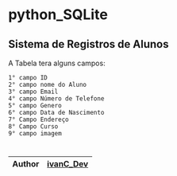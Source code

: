 # python_SQLite

## Sistema de Registros de Alunos

A Tabela tera alguns campos:

    1° campo ID
    2° campo nome do Aluno
    3° campo Email
    4° campo Número de Telefone
    5° campo Genero
    6° campo Data de Nascimento
    7° Campo Endereço
    8° Campo Curso
    9° campo imagem

#

|Author| [ivanC_Dev](https://github.com/ivandacruz)|
|--|--|
